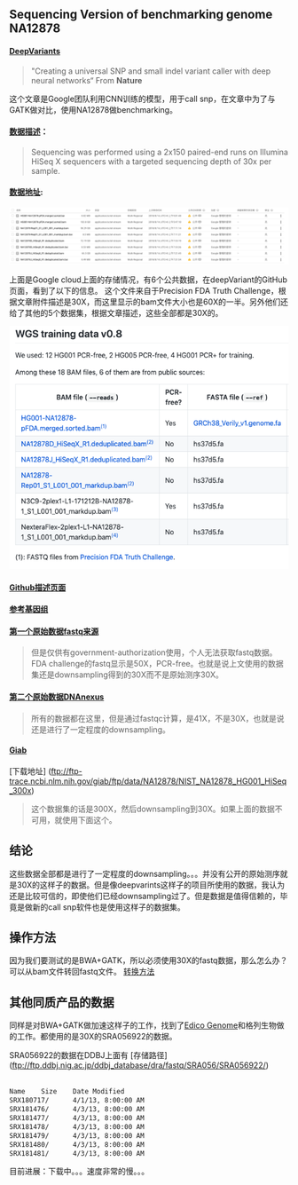 ## Sequencing Version of benchmarking genome NA12878

#### [DeepVariants](https://console.cloud.google.com/storage/browser/deepvariant/public-training-data?pli=1)

>"Creating a universal
SNP and small indel variant caller with deep neural
networks“ From **Nature**

这个文章是Google团队利用CNN训练的模型，用于call snp，在文章中为了与GATK做对比，使用NA12878做benchmarking。

#### [数据描述](https://www.biorxiv.org/content/biorxiv/suppl/2018/01/09/092890.DC5/092890-1.pdf)：

>Sequencing was
performed using a 2x150 paired-end runs on Illumina HiSeq X sequencers with a targeted
sequencing depth of 30x per sample.

#### [数据地址](https://console.cloud.google.com/storage/browser/deepvariant/public-training-data?pli=1):

![数据截图](https://raw.githubusercontent.com/BigfatC/Daily_use_pic/master/Screen%20Shot%202019-06-11%20at%209.37.53%20AM.png)

上面是Google cloud上面的存储情况，有6个公共数据，在deepVariant的GitHub页面，看到了以下的信息。
这个文件来自于Precision FDA Truth Challenge，根据文章附件描述是30X，而这里显示的bam文件大小也是60X的一半。另外他们还给了其他的5个数据集，根据文章描述，这些全部都是30X的。

![shuju](https://raw.githubusercontent.com/BigfatC/Daily_use_pic/master/Screen%20Shot%202019-06-11%20at%209.45.33%20AM.png)

#### [Github描述页面](https://github.com/google/deepvariant/blob/r0.8/docs/deepvariant-details-training-data.md#myfootnote1)

#### [参考基因组](https://console.cloud.google.com/storage/browser/genomics-public-data/references/GRCh38_Verily)

#### [第一个原始数据fastq来源](https://precision.fda.gov/challenges/truth)

>但是仅供有government-authorization使用，个人无法获取fastq数据。FDA challenge的fastq显示是50X，PCR-free。也就是说上文使用的数据集还是downsampling得到的30X而不是原始测序30X。

#### [第二个原始数据DNAnexus](https://dnanexus-rnd.s3.amazonaws.com/NA12878-xten.html )

>所有的数据都在这里，但是通过fastqc计算，是41X，不是30X，也就是说还是进行了一定程度的downsampling。


#### [Giab](https://jimb.stanford.edu/giab-resources)

[下载地址]
(ftp://ftp-trace.ncbi.nlm.nih.gov/giab/ftp/data/NA12878/NIST_NA12878_HG001_HiSeq_300x)

>这个数据集的话是300X，然后downsampling到30X。如果上面的数据不可用，就使用下面这个。


## 结论
这些数据全部都是进行了一定程度的downsampling。。。并没有公开的原始测序就是30X的这样子的数据。但是像deepvarints这样子的项目所使用的数据，我认为还是比较可信的，即使他们已经downsampling过了。但是数据是值得信赖的，毕竟是做新的call snp软件也是使用这样子的数据集。

## 操作方法
因为我们要测试的是BWA+GATK，所以必须使用30X的fastq数据，那么怎么办？可以从bam文件转回fastq文件。
[转换方法](http://www.metagenomics.wiki/tools/samtools/converting-bam-to-fastq)


## 其他同质产品的数据

同样是对BWA+GATK做加速这样子的工作，找到了[Edico Genome](http://www.edicogenome.com/wp-content/uploads/2015/02/Genome-Pipeline-Brief.pdf)和格列生物做的工作。都使用的是30X的SRA056922的数据。

SRA056922的数据在DDBJ上面有 
[存储路径]
(ftp://ftp.ddbj.nig.ac.jp/ddbj_database/dra/fastq/SRA056/SRA056922/)

```

Name	Size	Date Modified
SRX180717/		4/1/13, 8:00:00 AM
SRX181476/		4/3/13, 8:00:00 AM
SRX181477/		4/3/13, 8:00:00 AM
SRX181478/		4/3/13, 8:00:00 AM
SRX181479/		4/3/13, 8:00:00 AM
SRX181480/		4/3/13, 8:00:00 AM
SRX181481/		4/3/13, 8:00:00 AM
```

目前进展：下载中。。。速度非常的慢。。。
